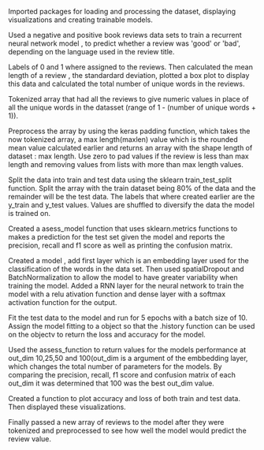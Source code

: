 Imported packages for loading  and processing the dataset, displaying visualizations and creating trainable models.

Used a negative and positive book reviews data sets to train a recurrent neural network model , to predict whether a review was 'good' or 'bad', depending on the language used in the review title. 

Labels of 0 and 1 where assigned to the reviews. Then calculated the mean length of a review , the standardard deviation, plotted a box plot to display this data and calculated the total number of unique words in the reviews.

Tokenized array that had all the reviews to give numeric values in place of all the unique words in the datasset (range of 1 - (number of unique words + 1)).

Preprocess the array by using the keras padding function, which takes the now tokenized array, a max length(maxlen) value which is the rounded mean value calculated earlier and returns an array with the shape length of dataset : max length. Use zero to pad values if the review is less than max length and removing values from lists with more than max length values.

Split the data into train and test data using the sklearn train_test_split function. Split the array with the train dataset being 80% of the data and the remainder will be the test data. The labels that where created earlier are the y_train and y_test values. Values are shuffled to diversify the data the model is trained on.

Created a asess_model function that uses sklearn.metrics functions to makes a prediction for the test set given the model and reports the precision, recall and f1 score as well as printing the confusion matrix.

Created a model , add first layer which is an embedding layer used for the classification of the words in the data set. Then used spatialDropout and BatchNormalization to allow the model to have greater variability when training the model. Added a RNN layer for the neural network to train the model with a relu ativation function and dense layer with a softmax activation function for the output.

Fit the test data to the model and run for 5 epochs with a batch size of 10. Assign the model fitting to a object so that the .history function can be used on the objectv to return the loss and accuracy for the model.

Used the assess_function to return values for the models performance at out_dim 10,25,50 and 100(out_dim is a argument of the embbedding layer, which changes the total number of parameters for the models. By comparing the precision, recall, f1 score and confusion matrix of each out_dim it was determined that 100 was the best out_dim value.

Created a function to plot accuracy and loss of both train and test data. Then displayed these visualizations.

Finally passed a new array of reviews to the model after they were tokenized and preprocessed to see how well the model would predict the review value.

